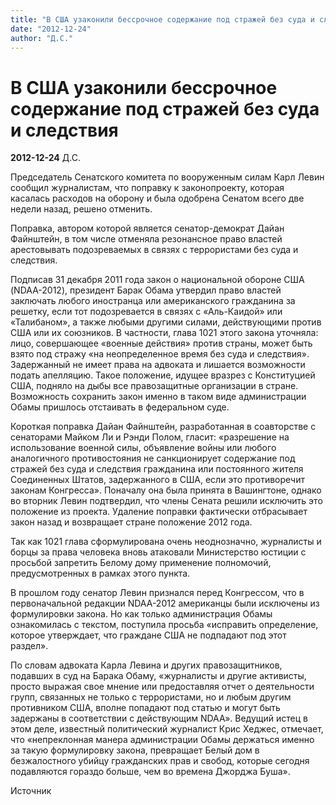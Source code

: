 ```yaml
---
title: "В США узаконили бессрочное содержание под стражей без суда и следствия"
date: "2012-12-24"
author: "Д.С."
---
```


# В США узаконили бессрочное содержание под стражей без суда и следствия

**2012-12-24** Д.С.

Председатель Сенатского комитета по  вооруженным силам Карл Левин сообщил журналистам, что поправку к  законопроекту, которая касалась расходов на оборону и была одобрена  Сенатом всего две недели назад, решено отменить.

Поправка, автором  которой является сенатор-демократ Дайан Файнштейн, в том числе отменяла  резонансное право властей арестовывать подозреваемых в связях с  террористами без суда и следствия.

Подписав 31 декабря 2011 года  закон о национальной обороне США (NDAA-2012), президент Барак Обама  утвердил право властей заключать любого иностранца или американского  гражданина за решетку, если тот подозревается в связях с «Аль-Каидой»  или «Талибаном», а также любыми другими силами, действующими против США  или их союзников. В частности, глава 1021 этого закона уточняла: лицо,  совершающее «военные действия» против страны, может быть взято под  стражу «на неопределенное время без суда и следствия». Задержанный не  имеет права на адвоката и лишается возможности подать апелляцию. Такое  положение, идущее вразрез с Конституцией США, подняло на дыбы все  правозащитные организации в стране. Возможность сохранить закон именно в  таком виде администрации Обамы пришлось отстаивать в федеральном суде.

Короткая  поправка Дайан Файнштейн, разработанная в соавторстве с сенаторами  Майком Ли и Рэнди Полом, гласит: «разрешение на использование военной  силы, объявление войны или любого аналогичного противостояния не  санкционирует содержание под стражей без суда и следствия гражданина или  постоянного жителя Соединенных Штатов, задержанного в США, если это  противоречит законам Конгресса». Поначалу она была принята в Вашингтоне,  однако во вторник Левин подтвердил, что члены Сената решили исключить  это положение из проекта. Удаление поправки фактически отбрасывает закон  назад и возвращает стране положение 2012 года.

Так как 1021 глава  сформулирована очень неоднозначно, журналисты и борцы за права человека  вновь атаковали Министерство юстиции с просьбой запретить Белому дому  применение полномочий, предусмотренных в рамках этого пункта.

В  прошлом году сенатор Левин признался перед Конгрессом, что в  первоначальной редакции NDAA-2012 американцы были исключены из  формулировки закона. Но как только администрация Обамы ознакомилась с  текстом, поступила просьба «исправить определение, которое утверждает,  что граждане США не подпадают под этот раздел».

По словам адвоката  Карла Левина и других правозащитников, подавших в суд на Барака Обаму,  «журналисты и другие активисты, просто выражая свое мнение или  предоставляя отчет о деятельности групп, связанных не только с  террористами, но и любым другим противником США, вполне попадают под  статью и могут быть задержаны в соответствии с действующим NDAA».  Ведущий истец в этом деле, известный политический журналист Крис Хеджес,  отмечает, что «непреклонная манера администрации Обамы держаться именно  за такую формулировку закона, превращает Белый дом в безжалостного  убийцу гражданских прав и свобод, которые сегодня подавляются гораздо  больше, чем во времена Джорджа Буша».

Источник